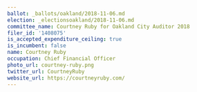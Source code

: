 ```yaml
---
ballot: _ballots/oakland/2018-11-06.md
election: _electionsoakland/2018-11-06.md
committee_name: Courtney Ruby for Oakland City Auditor 2018
filer_id: '1408075'
is_accepted_expenditure_ceiling: true
is_incumbent: false
name: Courtney Ruby
occupation: Chief Financial Officer
photo_url: courtney-ruby.png
twitter_url: CourtneyRuby
website_url: https://courtneyruby.com/
---
```

